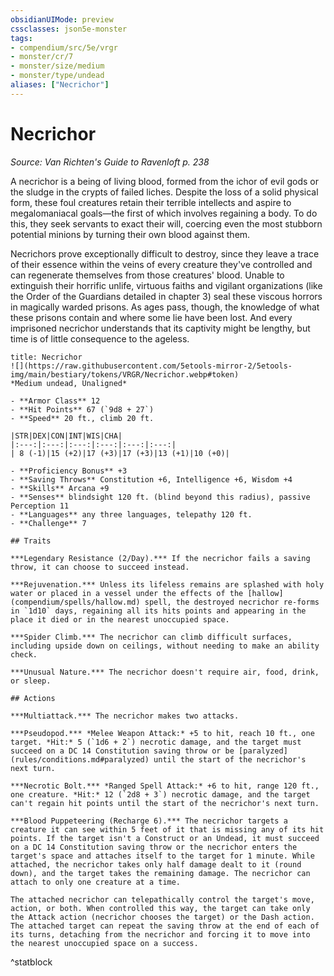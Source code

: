 ```yaml
---
obsidianUIMode: preview
cssclasses: json5e-monster
tags:
- compendium/src/5e/vrgr
- monster/cr/7
- monster/size/medium
- monster/type/undead
aliases: ["Necrichor"]
---
```

# Necrichor
*Source: Van Richten's Guide to Ravenloft p. 238*  

A necrichor is a being of living blood, formed from the ichor of evil gods or the sludge in the crypts of failed liches. Despite the loss of a solid physical form, these foul creatures retain their terrible intellects and aspire to megalomaniacal goals—the first of which involves regaining a body. To do this, they seek servants to exact their will, coercing even the most stubborn potential minions by turning their own blood against them.

Necrichors prove exceptionally difficult to destroy, since they leave a trace of their essence within the veins of every creature they've controlled and can regenerate themselves from those creatures' blood. Unable to extinguish their horrific unlife, virtuous faiths and vigilant organizations (like the Order of the Guardians detailed in chapter 3) seal these viscous horrors in magically warded prisons. As ages pass, though, the knowledge of what these prisons contain and where some lie have been lost. And every imprisoned necrichor understands that its captivity might be lengthy, but time is of little consequence to the ageless.

```ad-statblock
title: Necrichor
![](https://raw.githubusercontent.com/5etools-mirror-2/5etools-img/main/bestiary/tokens/VRGR/Necrichor.webp#token)
*Medium undead, Unaligned*

- **Armor Class** 12 
- **Hit Points** 67 (`9d8 + 27`)
- **Speed** 20 ft., climb 20 ft.

|STR|DEX|CON|INT|WIS|CHA|
|:---:|:---:|:---:|:---:|:---:|:---:|
| 8 (-1)|15 (+2)|17 (+3)|17 (+3)|13 (+1)|10 (+0)|

- **Proficiency Bonus** +3
- **Saving Throws** Constitution +6, Intelligence +6, Wisdom +4
- **Skills** Arcana +9
- **Senses** blindsight 120 ft. (blind beyond this radius), passive Perception 11
- **Languages** any three languages, telepathy 120 ft.
- **Challenge** 7

## Traits

***Legendary Resistance (2/Day).*** If the necrichor fails a saving throw, it can choose to succeed instead.

***Rejuvenation.*** Unless its lifeless remains are splashed with holy water or placed in a vessel under the effects of the [hallow](compendium/spells/hallow.md) spell, the destroyed necrichor re-forms in `1d10` days, regaining all its hits points and appearing in the place it died or in the nearest unoccupied space.

***Spider Climb.*** The necrichor can climb difficult surfaces, including upside down on ceilings, without needing to make an ability check.

***Unusual Nature.*** The necrichor doesn't require air, food, drink, or sleep.

## Actions

***Multiattack.*** The necrichor makes two attacks.

***Pseudopod.*** *Melee Weapon Attack:* +5 to hit, reach 10 ft., one target. *Hit:* 5 (`1d6 + 2`) necrotic damage, and the target must succeed on a DC 14 Constitution saving throw or be [paralyzed](rules/conditions.md#paralyzed) until the start of the necrichor's next turn.

***Necrotic Bolt.*** *Ranged Spell Attack:* +6 to hit, range 120 ft., one creature. *Hit:* 12 (`2d8 + 3`) necrotic damage, and the target can't regain hit points until the start of the necrichor's next turn.

***Blood Puppeteering (Recharge 6).*** The necrichor targets a creature it can see within 5 feet of it that is missing any of its hit points. If the target isn't a Construct or an Undead, it must succeed on a DC 14 Constitution saving throw or the necrichor enters the target's space and attaches itself to the target for 1 minute. While attached, the necrichor takes only half damage dealt to it (round down), and the target takes the remaining damage. The necrichor can attach to only one creature at a time.

The attached necrichor can telepathically control the target's move, action, or both. When controlled this way, the target can take only the Attack action (necrichor chooses the target) or the Dash action. The attached target can repeat the saving throw at the end of each of its turns, detaching from the necrichor and forcing it to move into the nearest unoccupied space on a success.
```
^statblock